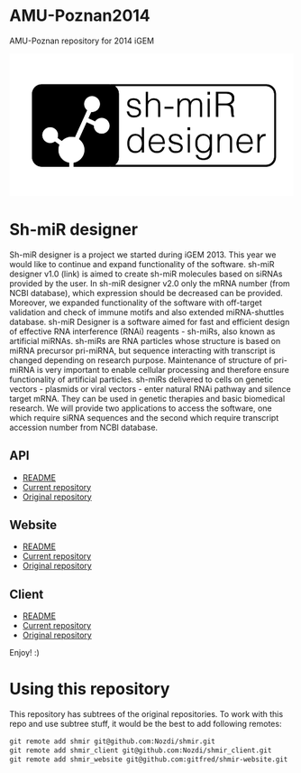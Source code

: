 AMU-Poznan2014
==============

AMU-Poznan repository for 2014 iGEM

![Sh-miR designer](https://raw.githubusercontent.com/igemsoftware/AMU-Poznan2014/master/images/logoamu.png)

# Sh-miR designer

Sh-miR designer is a project we started during iGEM 2013. This year we would like to continue and expand functionality
of the software. sh-miR designer v1.0 (link) is aimed to create sh-miR molecules based on siRNAs provided by the user.
In sh-miR designer v2.0 only the mRNA number (from NCBI database), which expression should be decreased can be provided.
Moreover, we expanded functionality of the software with off-target validation and check of immune motifs and also
extended miRNA-shuttles database. sh-miR Designer is a software aimed for fast and efficient design of effective RNA
interference (RNAi) reagents - sh-miRs, also known as artificial miRNAs. sh-miRs are RNA particles whose structure is
based on miRNA precursor pri-miRNA, but sequence interacting with transcript is changed depending on research purpose.
Maintenance of structure of pri-miRNA is very important to enable cellular processing and therefore ensure functionality
of artificial particles. sh-miRs delivered to cells on genetic vectors - plasmids or viral vectors - enter natural RNAi
pathway and silence target mRNA. They can be used in genetic therapies and basic biomedical research. We will provide
two applications to access the software, one which require siRNA sequences and the second which require transcript
accession number from NCBI database.

## API

* [README](shmir-api/README.md)
* [Current repository](shmir-api/)
* [Original repository](https://github.com/Nozdi/shmir)

## Website

* [README](shmir-website/README.md)
* [Current repository](shmir-website/)
* [Original repository](https://github.com/gitfred/shmir-website)

## Client

* [README](shmir-client/README.md)
* [Current repository](shmir-client/)
* [Original repository](https://github.com/Nozdi/shmir_client)

Enjoy! :)

# Using this repository

This repository has subtrees of the original repositories. To work with this repo and use subtree stuff, it would be the
best to add following remotes:

```
git remote add shmir git@github.com:Nozdi/shmir.git
git remote add shmir_client git@github.com:Nozdi/shmir_client.git
git remote add shmir_website git@github.com:gitfred/shmir-website.git
```
